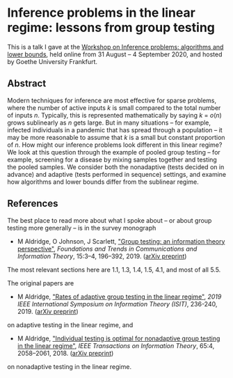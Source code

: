# Inference problems in the linear regime: lessons from group testing

This is a talk I gave at the [Workshop on Inference problems: algorithms and lower bounds](https://www.uni-frankfurt.de/84973818/Inference_problems__algorithms_and_lower_bounds), held online from 31 August – 4 September 2020, and hosted by Goethe University Frankfurt.

## Abstract

Modern techniques for inference are most effective for sparse problems, where the number of active inputs *k* is small compared to the total number of inputs *n*. Typically, this is represented mathematically by saying *k* = *o*(*n*) grows sublinearly as *n* gets large. But in many situations – for example, infected individuals in a pandemic that has spread through a population – it may be more reasonable to assume that *k* is a small but constant proportion of *n*. How might our inference problems look different in this linear regime? We look at this question through the example of pooled group testing – for example, screening for a disease by mixing samples together and testing the pooled samples. We consider both the nonadaptive (tests decided on in advance) and adaptive (tests performed in sequence) settings, and examine how algorithms and lower bounds differ from the sublinear regime.

## References

The best place to read more about what I spoke about – or about group testing more generally – is in the survey monograph

* M Aldridge, O Johnson, J Scarlett, ["Group testing: an information theory perspective"](http://dx.doi.org/10.1561/0100000099), *Foundations and Trends in Communications and Information Theory*, 15:3–4, 196–392, 2019. ([arXiv preprint](https://arxiv.org/abs/1902.06002))

The most relevant sections here are 1.1, 1.3, 1.4, 1.5, 4.1, and most of all 5.5.

The original papers are

* M Aldridge, ["Rates of adaptive group testing in the linear regime"](https://doi.org/10.1109/ISIT.2019.8849712), *2019 IEEE International Symposium on Information Theory (ISIT)*, 236-240, 2019. ([arXiv preprint](https://arxiv.org/abs/1901.09687))

on adaptive testing in the linear regime, and 

* M Aldridge, ["Individual testing is optimal for nonadaptive group testing in the linear regime"](https://doi.org/10.1109/TIT.2018.2873136), *IEEE Transactions on Information Theory*, 65:4, 2058–2061, 2018. ([arXiv preprint](https://arxiv.org/abs/1801.08590))

on nonadaptive testing in the linear regime.
